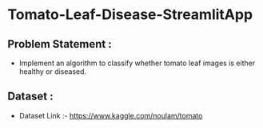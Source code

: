 # Tomato-Leaf-Disease-StreamlitApp 
## Problem Statement :
 - Implement an algorithm to classify whether tomato leaf images is either healthy or diseased.
## Dataset :
 - Dataset Link :- https://www.kaggle.com/noulam/tomato

  
